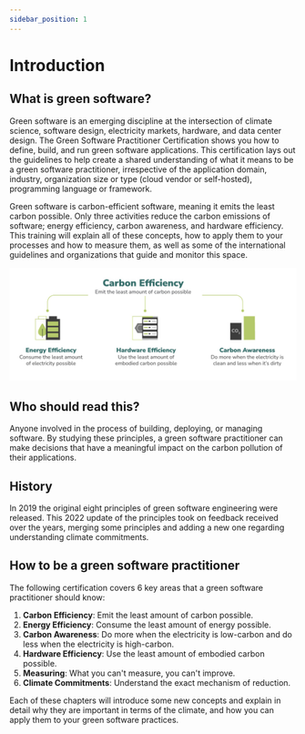 ```yaml
---
sidebar_position: 1
---
```


# Introduction

## What is green software?

Green software is an emerging discipline at the intersection of climate science, software design, electricity markets, hardware, and data center design. The Green Software Practitioner Certification shows you how to define, build, and run green software applications. This certification lays out the guidelines to help create a shared understanding of what it means to be a green software practitioner, irrespective of the application domain, industry, organization size or type (cloud vendor or self-hosted), programming language or framework.

Green software is carbon-efficient software, meaning it emits the least carbon possible. Only three activities reduce the carbon emissions of software; energy efficiency, carbon awareness, and hardware efficiency. This training will explain all of these concepts, how to apply them to your processes and how to measure them, as well as some of the international guidelines and organizations that guide and monitor this space.

![alt_text](../../src/images/intro.jpg "image_tooltip")

## Who should read this?

Anyone involved in the process of building, deploying, or managing software. By studying these principles, a green software practitioner can make decisions that have a meaningful impact on the carbon pollution of their applications.

## History

In 2019 the original eight principles of green software engineering were released. This 2022 update of the principles took on feedback received over the years, merging some principles and adding a new one regarding understanding climate commitments.

## How to be a green software practitioner

The following certification covers 6 key areas that a green software practitioner should know:

1. **Carbon Efficiency**: Emit the least amount of carbon possible.
2. **Energy Efficiency**: Consume the least amount of energy possible.
3. **Carbon Awareness**: Do more when the electricity is low-carbon and do less when the electricity is high-carbon.
4. **Hardware Efficiency**: Use the least amount of embodied carbon possible.
5. **Measuring**: What you can't measure, you can't improve.
6. **Climate Commitments**: Understand the exact mechanism of reduction.

Each of these chapters will introduce some new concepts and explain in detail why they are important in terms of the climate, and how you can apply them to your green software practices.
